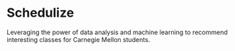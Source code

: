 # Schedulize
Leveraging the power of data analysis and machine learning to recommend interesting classes for Carnegie Mellon students.

